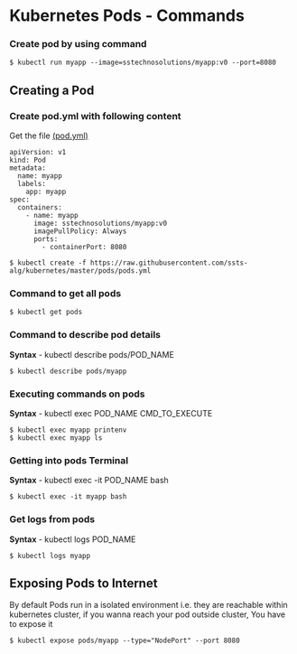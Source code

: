 # Kubernetes Pods - Commands

### Create pod by using command

```
$ kubectl run myapp --image=sstechnosolutions/myapp:v0 --port=8080
```

## Creating a Pod
### Create pod.yml with following content
Get the file [(pod.yml)](https://github.com/ssts-alg/kubernetes/blob/master/pods/pods.yml)
```
apiVersion: v1
kind: Pod
metadata:
  name: myapp
  labels:
    app: myapp
spec:
  containers:
    - name: myapp
      image: sstechnosolutions/myapp:v0
      imagePullPolicy: Always
      ports:
        - containerPort: 8080
```

```
$ kubectl create -f https://raw.githubusercontent.com/ssts-alg/kubernetes/master/pods/pods.yml
```
### Command to get all pods

```
$ kubectl get pods
```

### Command to describe pod details
**Syntax** - kubectl describe pods/POD_NAME

```
$ kubectl describe pods/myapp
```

### Executing commands on pods
**Syntax** - kubectl exec POD_NAME CMD_TO_EXECUTE
```
$ kubectl exec myapp printenv
$ kubectl exec myapp ls
```
### Getting into pods Terminal
**Syntax** - kubectl exec -it POD_NAME bash
```
$ kubectl exec -it myapp bash
```
### Get logs from pods
**Syntax** - kubectl logs POD_NAME
```
$ kubectl logs myapp
```
## Exposing Pods to Internet
By default Pods run in a isolated environment i.e. they are reachable within kubernetes cluster, if you wanna reach your pod outside cluster, You have to expose it
```
$ kubectl expose pods/myapp --type="NodePort" --port 8080
```
